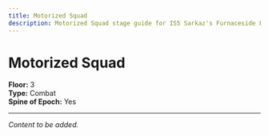 ```yaml
---
title: Motorized Squad
description: Motorized Squad stage guide for IS5 Sarkaz's Furnaceside Fables
---
```


# Motorized Squad

**Floor:** 3  
**Type:** Combat  
**Spine of Epoch:** Yes  

---

*Content to be added.*
